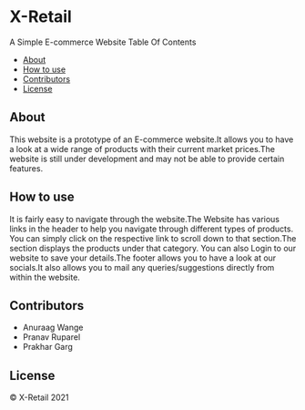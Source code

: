 # X-Retail
A Simple E-commerce Website
Table Of Contents

* [About](#about)
* [How to use](#how-to-use)
* [Contributors](#contributors)
* [License](#license)

## About
This website is a prototype of an E-commerce website.It allows you to have a look at a wide range of products with their current market prices.The website is still under 
development and may not be able to provide certain features.

## How to use
It is fairly easy to navigate through the website.The Website has various links in the header to help you navigate through different types of products.
You can simply click on the respective link to scroll down to that section.The section displays the products under that category.
You can also Login to our website to save your details.The footer allows you to have a look at our socials.It also allows you to mail any queries/suggestions directly from 
within the website.

## Contributors
* Anuraag Wange
* Pranav Ruparel
* Prakhar Garg

## License
© X-Retail 2021
